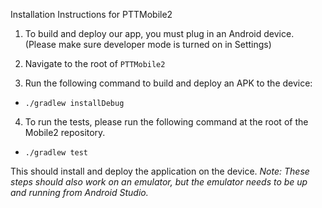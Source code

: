 Installation Instructions for PTTMobile2

1. To build and deploy our app, you must plug in an Android device.
(Please make sure developer mode is turned on in Settings)

2. Navigate to the root of `PTTMobile2`

3. Run the following command to build and deploy an APK to the device:
* `./gradlew installDebug`

4. To run the tests, please run the following command at the root of the Mobile2 repository.
* `./gradlew test`

This should install and deploy the application on the device.
*Note: These steps should also work on an emulator, but the emulator needs to be up and running from Android Studio.*
